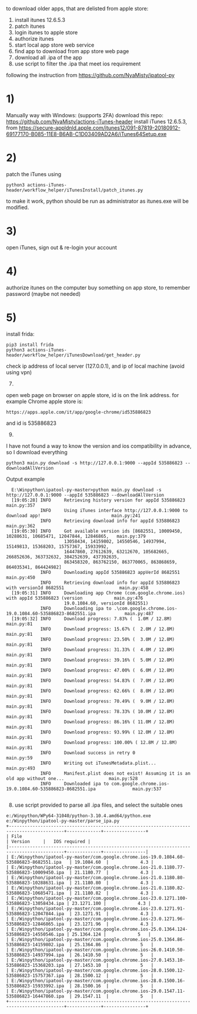 to download older apps, that are delisted from apple store:
1) install itunes 12.6.5.3
2) patch itunes
3) login itunes to apple store
4) authorize itunes
5) start local app store web service
6) find app to download from app store web page
7) download all .ipa of the app
8) use script to filter the .ipa that meet ios requirement


following the instruction from https://github.com/NyaMisty/ipatool-py

# 1)
Manually way with Windows: (supports 2FA)
download this repo: https://github.com/NyaMisty/actions-iTunes-header
install iTunes 12.6.5.3, from https://secure-appldnld.apple.com/itunes12/091-87819-20180912-69177170-B085-11E8-B6AB-C1D03409AD2A6/iTunes64Setup.exe

# 2)
patch the iTunes using
```
python3 actions-iTunes-header/workflow_helper/iTunesInstall/patch_itunes.py
```
to make it work, python should be run as administrator as itunes.exe will be modified.

# 3)
open iTunes, sign out & re-login your account

# 4)
authorize itunes on the computer
buy something on app store, to remember password (maybe not needed)

# 5)
install frida:
```
pip3 install frida
python3 actions-iTunes-header/workflow_helper/iTunesDownload/get_header.py
```
check ip address of local server (127.0.0.1), and ip of local machine (avoid using vpn)

7)
open web page on browser on apple store, id is on the link address. for example Chrome apple store is:
```
https://apps.apple.com/it/app/google-chrome/id535886823
```
and id is 535886823

9)
I have not found a way to know the version and ios compatibility in advance, so I download everything
```
python3 main.py download -s http://127.0.0.1:9000 --appId 535886823 --downloadAllVersion
```

Output example
```
  E:\Winpython\ipatool-py-master>python main.py download -s http://127.0.0.1:9000 --appId 535886823 --downloadAllVersion
  [19:05:28] INFO     Retrieving history version for appId 535886823                                          main.py:357
             INFO     Using iTunes interface http://127.0.0.1:9000 to download app!                           main.py:241
             INFO     Retrieving download info for appId 535886823                                            main.py:362
  [19:05:30] INFO     Got available version ids [8682551, 10009450, 10288631, 10685471, 12047844, 12846865,   main.py:379
                      13058434, 14159802, 14550546, 14937994, 15149813, 15368203, 15757367, 15933992,
                      16447860, 27612639, 63212670, 105682665, 266852636, 363732632, 384252639, 437392635,
                      863458320, 863762150, 863770065, 863868659, 864035341, 864424982]
             INFO     Downloading appId 535886823 appVerId 8682551                                            main.py:450
             INFO     Retrieving download info for appId 535886823 with versionId 8682551                     main.py:458
  [19:05:31] INFO     Downloading app Chrome (com.google.chrome.ios) with appId 535886823 (version            main.py:476
                      19.0.1084.60, versionId 8682551)
             INFO     Downloading ipa to .\com.google.chrome.ios-19.0.1084.60-535886823-8682551.ipa           main.py:487
  [19:05:32] INFO     Download progress: 7.83% (  1.0M / 12.8M)                                                main.py:81
             INFO     Download progress: 15.67% (  2.0M / 12.8M)                                               main.py:81
             INFO     Download progress: 23.50% (  3.0M / 12.8M)                                               main.py:81
             INFO     Download progress: 31.33% (  4.0M / 12.8M)                                               main.py:81
             INFO     Download progress: 39.16% (  5.0M / 12.8M)                                               main.py:81
             INFO     Download progress: 47.00% (  6.0M / 12.8M)                                               main.py:81
             INFO     Download progress: 54.83% (  7.0M / 12.8M)                                               main.py:81
             INFO     Download progress: 62.66% (  8.0M / 12.8M)                                               main.py:81
             INFO     Download progress: 70.49% (  9.0M / 12.8M)                                               main.py:81
             INFO     Download progress: 78.33% ( 10.0M / 12.8M)                                               main.py:81
             INFO     Download progress: 86.16% ( 11.0M / 12.8M)                                               main.py:81
             INFO     Download progress: 93.99% ( 12.0M / 12.8M)                                               main.py:81
             INFO     Download progress: 100.00% ( 12.8M / 12.8M)                                              main.py:81
             INFO     Download success in retry 0                                                              main.py:59
             INFO     Writing out iTunesMetadata.plist...                                                     main.py:493
             INFO     Manifest.plist does not exist! Assuming it is an old app without one...                 main.py:528
             INFO     Downloaded ipa to com.google.chrome.ios-19.0.1084.60-535886823-8682551.ipa              main.py:537
          
```

8) use script provided to parse all .ipa files, and select the suitable ones
```
e:/Winpython/WPy64-31040/python-3.10.4.amd64/python.exe e:/Winpython/ipatool-py-master/parse_ipa.py
+-------------------------------------------------------------------------------------------+-------------+----------------+
| File                                                                                      | Version     |   IOS required |
|-------------------------------------------------------------------------------------------+-------------+----------------|
| E:/Winpython/ipatool-py-master/com.google.chrome.ios-19.0.1084.60-535886823-8682551.ipa   | 19.1084.60  |            4.3 |
| E:/Winpython/ipatool-py-master/com.google.chrome.ios-21.0.1180.77-535886823-10009450.ipa  | 21.1180.77  |            4.3 |
| E:/Winpython/ipatool-py-master/com.google.chrome.ios-21.0.1180.80-535886823-10288631.ipa  | 21.1180.80  |            4.3 |
| E:/Winpython/ipatool-py-master/com.google.chrome.ios-21.0.1180.82-535886823-10685471.ipa  | 21.1180.82  |            4.3 |
| E:/Winpython/ipatool-py-master/com.google.chrome.ios-23.0.1271.100-535886823-13058434.ipa | 23.1271.100 |            4.3 |
| E:/Winpython/ipatool-py-master/com.google.chrome.ios-23.0.1271.91-535886823-12047844.ipa  | 23.1271.91  |            4.3 |
| E:/Winpython/ipatool-py-master/com.google.chrome.ios-23.0.1271.96-535886823-12846865.ipa  | 23.1271.96  |            4.3 |
| E:/Winpython/ipatool-py-master/com.google.chrome.ios-25.0.1364.124-535886823-14550546.ipa | 25.1364.124 |            5   |
| E:/Winpython/ipatool-py-master/com.google.chrome.ios-25.0.1364.86-535886823-14159802.ipa  | 25.1364.86  |            5   |
| E:/Winpython/ipatool-py-master/com.google.chrome.ios-26.0.1410.50-535886823-14937994.ipa  | 26.1410.50  |            5   |
| E:/Winpython/ipatool-py-master/com.google.chrome.ios-27.0.1453.10-535886823-15368203.ipa  | 27.1453.10  |            5   |
| E:/Winpython/ipatool-py-master/com.google.chrome.ios-28.0.1500.12-535886823-15757367.ipa  | 28.1500.12  |            5   |
| E:/Winpython/ipatool-py-master/com.google.chrome.ios-28.0.1500.16-535886823-15933992.ipa  | 28.1500.16  |            5   |
| E:/Winpython/ipatool-py-master/com.google.chrome.ios-29.0.1547.11-535886823-16447860.ipa  | 29.1547.11  |            5   |
+-------------------------------------------------------------------------------------------+-------------+----------------+
```

